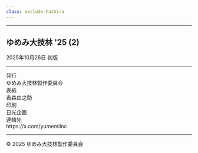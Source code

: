 ```yaml
---
class: exclude-hashira
---
```


<!-- markdownlint-disable MD041 -->
<hr class="page-break" />
<!-- markdownlint-enable MD041 -->

<section class="colophon-section">
<div class="colophon-page">

## ゆめみ大技林 '25 (2)

2025年10月26日 初版

---

<div class="colophon-container">
  <div class="colophon-row">
    <div class="colophon-label">発行</div>
    <div class="colophon-value">ゆめみ大技林製作委員会</div>
  </div>
  <div class="colophon-row">
    <div class="colophon-label">表紙</div>
    <div class="colophon-value">吉森由之助</div>
  </div>
  <div class="colophon-row">
    <div class="colophon-label">印刷</div>
    <div class="colophon-value">日光企画</div>
  </div>
  <div class="colophon-row">
    <div class="colophon-label">連絡先</div>
    <div class="colophon-value">https://x.com/yumemiinc</div>
  </div>
</div>

---

<!-- textlint-disable ja-technical-writing/ja-no-mixed-period -->

© 2025 ゆめみ大技林製作委員会

<!-- textlint-enable: ja-technical-writing/ja-no-mixed-period -->

</div>
</section>
